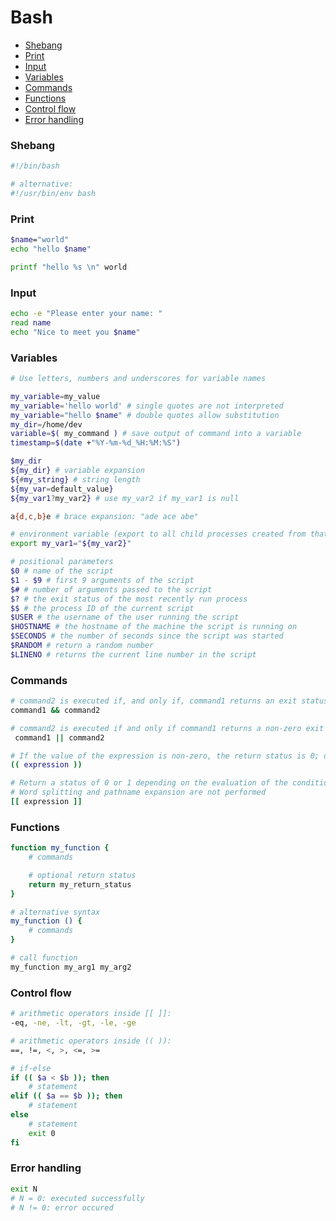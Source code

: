 # Bash

- [Shebang](#shebang)
- [Print](#print)
- [Input](#input)
- [Variables](#variables)
- [Commands](#commands)
- [Functions](#functions)
- [Control flow](#control-flow)
- [Error handling](#error-handling)

### Shebang

```bash
#!/bin/bash

# alternative:
#!/usr/bin/env bash
```

### Print

```bash
$name="world"
echo "hello $name"

printf "hello %s \n" world
```

### Input

```bash
echo -e "Please enter your name: "
read name
echo "Nice to meet you $name"
```

### Variables

```bash
# Use letters, numbers and underscores for variable names

my_variable=my_value
my_variable='hello world' # single quotes are not interpreted
my_variable="hello $name" # double quotes allow substitution
my_dir=/home/dev
variable=$( my_command ) # save output of command into a variable
timestamp=$(date +"%Y-%m-%d_%H:%M:%S")

$my_dir 
${my_dir} # variable expansion
${#my_string} # string length
${my_var=default_value}
${my_var1?my_var2} # use my_var2 if my_var1 is null

a{d,c,b}e # brace expansion: "ade ace abe"

# environment variable (export to all child processes created from that shell)
export my_var1="${my_var2}" 

# positional parameters
$0 # name of the script
$1 - $9 # first 9 arguments of the script
$# # number of arguments passed to the script
$? # the exit status of the most recently run process
$$ # the process ID of the current script
$USER # the username of the user running the script
$HOSTNAME # the hostname of the machine the script is running on
$SECONDS # the number of seconds since the script was started
$RANDOM # return a random number
$LINENO # returns the current line number in the script
```

### Commands

```bash
# command2 is executed if, and only if, command1 returns an exit status of zero
command1 && command2

# command2 is executed if and only if command1 returns a non-zero exit status
 command1 || command2

# If the value of the expression is non-zero, the return status is 0; otherwise the return status is 1
(( expression ))

# Return a status of 0 or 1 depending on the evaluation of the conditional expression
# Word splitting and pathname expansion are not performed
[[ expression ]]
```

### Functions

```bash
function my_function {
    # commands

    # optional return status
    return my_return_status
}

# alternative syntax
my_function () {
    # commands
}

# call function
my_function my_arg1 my_arg2
```

### Control flow

```bash
# arithmetic operators inside [[ ]]: 
-eq, -ne, -lt, -gt, -le, -ge

# arithmetic operators inside (( )):
==, !=, <, >, <=, >=

# if-else
if (( $a < $b )); then
    # statement
elif (( $a == $b )); then
    # statement
else 
    # statement
    exit 0
fi
```

### Error handling

```bash
exit N
# N = 0: executed successfully
# N != 0: error occured
```
